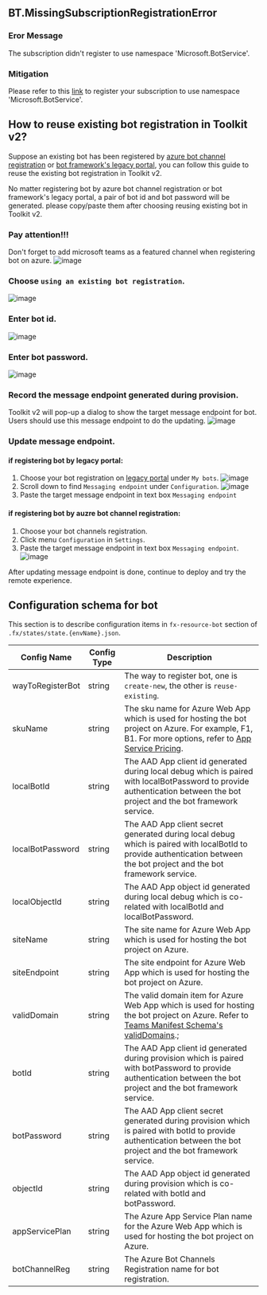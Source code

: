 ## BT.MissingSubscriptionRegistrationError

### Eror Message

The subscription didn't register to use namespace 'Microsoft.BotService'.

### Mitigation

Please refer to this [link](https://aka.ms/rps-not-found) to register your subscription to use namespace 'Microsoft.BotService'.

## How to reuse existing bot registration in Toolkit v2?

Suppose an existing bot has been registered by [azure bot channel registration](https://docs.microsoft.com/en-us/azure/bot-service/bot-service-quickstart-registration?view=azure-bot-service-4.0) or [bot framework's legacy portal](https://dev.botframework.com/bots/new), you can follow this guide to reuse the existing bot registration in Toolkit v2.

No matter registering bot by azure bot channel registration or bot framework's legacy portal, a pair of bot id and bot password will be generated. please copy/paste them after choosing reusing existing bot in Toolkit v2.

### Pay attention!!!
Don't forget to add microsoft teams as a featured channel when registering bot on azure.
![image](../images/fx-core/bot/dont-forget-add-teams-channel.png)

### Choose `using an existing bot registration`.
![image](../images/fx-core/bot/way-to-register-bot.png)

### Enter bot id.
![image](../images/fx-core/bot/enter-bot-id.png)

### Enter bot password.
![image](../images/fx-core/bot/enter-bot-password.png)

### Record the message endpoint generated during provision.
Toolkit v2 will pop-up a dialog to show the target message endpoint for bot. Users should use this message endpoint to do the updating.
![image](../images/fx-core/bot/pop-up-message-endpoint.png)

### Update message endpoint.
#### if registering bot by legacy portal:
1. Choose your bot registration on [legacy portal](https://dev.botframework.com/bots) under `My bots`.
![image](../images/fx-core/bot/choose-under-mybots.png)
2. Scroll down to find `Messaging endpoint` under `Configuration`.
![image](../images/fx-core/bot/scroll-down-settings.png)
3. Paste the target message endpoint in text box `Messaging endpoint`

#### if registering bot by auzre bot channel registration:
1. Choose your bot channels registration.
2. Click menu `Configuration` in `Settings`.
3. Paste the target message endpoint in text box `Messaging endpoint`.
![image](../images/fx-core/bot/update-message-endpoint-azure.png)

After updating message endpoint is done, continue to deploy and try the remote experience.

## Configuration schema for bot
This section is to describe configuration items in `fx-resource-bot` section of `.fx/states/state.{envName}.json`.

Config Name | Config Type | Description
------|------|------
wayToRegisterBot|string|The way to register bot, one is `create-new`, the other is `reuse-existing`.
skuName|string|The sku name for Azure Web App which is used for hosting the bot project on Azure. For example, F1, B1. For more options, refer to [App Service Pricing](https://azure.microsoft.com/en-us/pricing/details/app-service/windows/).
localBotId|string|The AAD App client id generated during local debug which is paired with localBotPassword to provide authentication between the bot project and the bot framework service.
localBotPassword|string|The AAD App client secret generated during local debug which is paired with localBotId to provide authentication between the bot project and the bot framework service.
localObjectId|string|The AAD App object id generated during local debug which is co-related with localBotId and localBotPassword.
siteName|string|The site name for Azure Web App which is used for hosting the bot project on Azure.
siteEndpoint|string|The site endpoint for Azure Web App which is used for hosting the bot project on Azure.
validDomain|string|The valid domain item for Azure Web App which is used for hosting the bot project on Azure. Refer to [Teams Manifest Schema's validDomains](https://docs.microsoft.com/en-us/microsoftteams/platform/resources/schema/manifest-schema#validdomains).;
botId|string|The AAD App client id generated during provision which is paired with botPassword to provide authentication between the bot project and the bot framework service.
botPassword|string|The AAD App client secret generated during provision which is paired with botId to provide authentication between the bot project and the bot framework service.
objectId|string|The AAD App object id generated during provision which is co-related with botId and botPassword.
appServicePlan|string|The Azure App Service Plan name for the Azure Web App which is used for hosting the bot project on Azure.
botChannelReg|string|The Azure Bot Channels Registration name for bot registration.